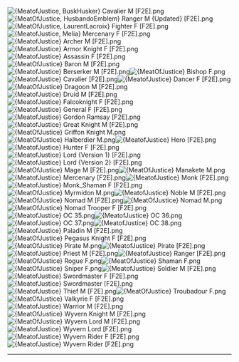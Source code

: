 ![{MeatofJustice, BuskHusker} Cavalier M [F2E].png](https://raw.githubusercontent.com/Klokinator/FE-Repo/main/Portrait%20Repository/Spriting%20Community%20OC's%20(Grouped%20by%20Artist)/MeatOfJustice/%7BMeatofJustice,%20BuskHusker%7D%20Cavalier%20M%20%5BF2E%5D.png "{MeatofJustice, BuskHusker} Cavalier M [F2E].png")![{MeatOfJustice, HusbandoEmblem} Ranger M {Updated} [F2E].png](https://raw.githubusercontent.com/Klokinator/FE-Repo/main/Portrait%20Repository/Spriting%20Community%20OC's%20(Grouped%20by%20Artist)/MeatOfJustice/%7BMeatOfJustice,%20HusbandoEmblem%7D%20Ranger%20M%20(Updated)%20%5BF2E%5D.png "{MeatOfJustice, HusbandoEmblem} Ranger M {Updated} [F2E].png")![{MeatOfJustice, LaurentLacroix} Fighter F [F2E].png](https://raw.githubusercontent.com/Klokinator/FE-Repo/main/Portrait%20Repository/Spriting%20Community%20OC's%20(Grouped%20by%20Artist)/MeatOfJustice/%7BMeatOfJustice,%20LaurentLacroix%7D%20Fighter%20F%20%5BF2E%5D.png "{MeatOfJustice, LaurentLacroix} Fighter F [F2E].png")![{MeatofJustice, Melia} Mercenary F [F2E].png](https://raw.githubusercontent.com/Klokinator/FE-Repo/main/Portrait%20Repository/Spriting%20Community%20OC's%20(Grouped%20by%20Artist)/MeatOfJustice/%7BMeatofJustice,%20Melia%7D%20Mercenary%20F%20%5BF2E%5D.png "{MeatofJustice, Melia} Mercenary F [F2E].png")![{MeatofJustice} Archer M [F2E].png](https://raw.githubusercontent.com/Klokinator/FE-Repo/main/Portrait%20Repository/Spriting%20Community%20OC's%20(Grouped%20by%20Artist)/MeatOfJustice/%7BMeatofJustice%7D%20Archer%20M%20%5BF2E%5D.png "{MeatofJustice} Archer M [F2E].png")![{MeatofJustice} Armor Knight F [F2E].png](https://raw.githubusercontent.com/Klokinator/FE-Repo/main/Portrait%20Repository/Spriting%20Community%20OC's%20(Grouped%20by%20Artist)/MeatOfJustice/%7BMeatofJustice%7D%20Armor%20Knight%20F%20%5BF2E%5D.png "{MeatofJustice} Armor Knight F [F2E].png")![{MeatofJustice} Assassin F [F2E].png](https://raw.githubusercontent.com/Klokinator/FE-Repo/main/Portrait%20Repository/Spriting%20Community%20OC's%20(Grouped%20by%20Artist)/MeatOfJustice/%7BMeatofJustice%7D%20Assassin%20F%20%5BF2E%5D.png "{MeatofJustice} Assassin F [F2E].png")![{MeatOfJustice} Baron M [F2E].png](https://raw.githubusercontent.com/Klokinator/FE-Repo/main/Portrait%20Repository/Spriting%20Community%20OC's%20(Grouped%20by%20Artist)/MeatOfJustice/%7BMeatOfJustice%7D%20Baron%20M%20%5BF2E%5D.png "{MeatOfJustice} Baron M [F2E].png")![{MeatofJustice} Berserker M [F2E].png](https://raw.githubusercontent.com/Klokinator/FE-Repo/main/Portrait%20Repository/Spriting%20Community%20OC's%20(Grouped%20by%20Artist)/MeatOfJustice/%7BMeatofJustice%7D%20Berserker%20M%20%5BF2E%5D.png "{MeatofJustice} Berserker M [F2E].png")![{MeatOfJustice} Bishop F.png](https://raw.githubusercontent.com/Klokinator/FE-Repo/main/Portrait%20Repository/Spriting%20Community%20OC's%20(Grouped%20by%20Artist)/MeatOfJustice/%7BMeatOfJustice%7D%20Bishop%20F.png "{MeatOfJustice} Bishop F.png")![{MeatofJustice} Cavalier [F2E].png](https://raw.githubusercontent.com/Klokinator/FE-Repo/main/Portrait%20Repository/Spriting%20Community%20OC's%20(Grouped%20by%20Artist)/MeatOfJustice/%7BMeatofJustice%7D%20Cavalier%20%5BF2E%5D.png "{MeatofJustice} Cavalier [F2E].png")![{MeatofJustice} Dancer F [F2E].png](https://raw.githubusercontent.com/Klokinator/FE-Repo/main/Portrait%20Repository/Spriting%20Community%20OC's%20(Grouped%20by%20Artist)/MeatOfJustice/%7BMeatofJustice%7D%20Dancer%20F%20%5BF2E%5D.png "{MeatofJustice} Dancer F [F2E].png")![{MeatOfJustice} Dragoon M [F2E].png](https://raw.githubusercontent.com/Klokinator/FE-Repo/main/Portrait%20Repository/Spriting%20Community%20OC's%20(Grouped%20by%20Artist)/MeatOfJustice/%7BMeatOfJustice%7D%20Dragoon%20M%20%5BF2E%5D.png "{MeatOfJustice} Dragoon M [F2E].png")![{MeatofJustice} Druid M [F2E].png](https://raw.githubusercontent.com/Klokinator/FE-Repo/main/Portrait%20Repository/Spriting%20Community%20OC's%20(Grouped%20by%20Artist)/MeatOfJustice/%7BMeatofJustice%7D%20Druid%20M%20%5BF2E%5D.png "{MeatofJustice} Druid M [F2E].png")![{MeatofJustice} Falcoknight F [F2E].png](https://raw.githubusercontent.com/Klokinator/FE-Repo/main/Portrait%20Repository/Spriting%20Community%20OC's%20(Grouped%20by%20Artist)/MeatOfJustice/%7BMeatofJustice%7D%20Falcoknight%20F%20%5BF2E%5D.png "{MeatofJustice} Falcoknight F [F2E].png")![{MeatofJustice} General F [F2E].png](https://raw.githubusercontent.com/Klokinator/FE-Repo/main/Portrait%20Repository/Spriting%20Community%20OC's%20(Grouped%20by%20Artist)/MeatOfJustice/%7BMeatofJustice%7D%20General%20F%20%5BF2E%5D.png "{MeatofJustice} General F [F2E].png")![{MeatofJustice} Gordon Ramsay [F2E].png](https://raw.githubusercontent.com/Klokinator/FE-Repo/main/Portrait%20Repository/Spriting%20Community%20OC's%20(Grouped%20by%20Artist)/MeatOfJustice/%7BMeatofJustice%7D%20Gordon%20Ramsay%20%5BF2E%5D.png "{MeatofJustice} Gordon Ramsay [F2E].png")![{MeatofJustice} Great Knight M [F2E].png](https://raw.githubusercontent.com/Klokinator/FE-Repo/main/Portrait%20Repository/Spriting%20Community%20OC's%20(Grouped%20by%20Artist)/MeatOfJustice/%7BMeatofJustice%7D%20Great%20Knight%20M%20%5BF2E%5D.png "{MeatofJustice} Great Knight M [F2E].png")![{MeatOfJustice} Griffon Knight M.png](https://raw.githubusercontent.com/Klokinator/FE-Repo/main/Portrait%20Repository/Spriting%20Community%20OC's%20(Grouped%20by%20Artist)/MeatOfJustice/%7BMeatOfJustice%7D%20Griffon%20Knight%20M.png "{MeatOfJustice} Griffon Knight M.png")![{MeatOfJustice} Halberdier M.png](https://raw.githubusercontent.com/Klokinator/FE-Repo/main/Portrait%20Repository/Spriting%20Community%20OC's%20(Grouped%20by%20Artist)/MeatOfJustice/%7BMeatOfJustice%7D%20Halberdier%20M.png "{MeatOfJustice} Halberdier M.png")![{MeatofJustice} Hero [F2E].png](https://raw.githubusercontent.com/Klokinator/FE-Repo/main/Portrait%20Repository/Spriting%20Community%20OC's%20(Grouped%20by%20Artist)/MeatOfJustice/%7BMeatofJustice%7D%20Hero%20%5BF2E%5D.png "{MeatofJustice} Hero [F2E].png")![{MeatofJustice} Hunter F [F2E].png](https://raw.githubusercontent.com/Klokinator/FE-Repo/main/Portrait%20Repository/Spriting%20Community%20OC's%20(Grouped%20by%20Artist)/MeatOfJustice/%7BMeatofJustice%7D%20Hunter%20F%20%5BF2E%5D.png "{MeatofJustice} Hunter F [F2E].png")![{MeatofJustice} Lord {Version 1} [F2E].png](https://raw.githubusercontent.com/Klokinator/FE-Repo/main/Portrait%20Repository/Spriting%20Community%20OC's%20(Grouped%20by%20Artist)/MeatOfJustice/%7BMeatofJustice%7D%20Lord%20(Version%201)%20%5BF2E%5D.png "{MeatofJustice} Lord {Version 1} [F2E].png")![{MeatofJustice} Lord {Version 2} [F2E].png](https://raw.githubusercontent.com/Klokinator/FE-Repo/main/Portrait%20Repository/Spriting%20Community%20OC's%20(Grouped%20by%20Artist)/MeatOfJustice/%7BMeatofJustice%7D%20Lord%20(Version%202)%20%5BF2E%5D.png "{MeatofJustice} Lord {Version 2} [F2E].png")![{MeatOfJustice} Mage M [F2E].png](https://raw.githubusercontent.com/Klokinator/FE-Repo/main/Portrait%20Repository/Spriting%20Community%20OC's%20(Grouped%20by%20Artist)/MeatOfJustice/%7BMeatOfJustice%7D%20Mage%20M%20%5BF2E%5D.png "{MeatOfJustice} Mage M [F2E].png")![{MeatOfJustice} Manakete M.png](https://raw.githubusercontent.com/Klokinator/FE-Repo/main/Portrait%20Repository/Spriting%20Community%20OC's%20(Grouped%20by%20Artist)/MeatOfJustice/%7BMeatOfJustice%7D%20Manakete%20M.png "{MeatOfJustice} Manakete M.png")![{MeatofJustice} Mercenary [F2E].png](https://raw.githubusercontent.com/Klokinator/FE-Repo/main/Portrait%20Repository/Spriting%20Community%20OC's%20(Grouped%20by%20Artist)/MeatOfJustice/%7BMeatofJustice%7D%20Mercenary%20%5BF2E%5D.png "{MeatofJustice} Mercenary [F2E].png")![{MeatofJustice} Monk [F2E].png](https://raw.githubusercontent.com/Klokinator/FE-Repo/main/Portrait%20Repository/Spriting%20Community%20OC's%20(Grouped%20by%20Artist)/MeatOfJustice/%7BMeatofJustice%7D%20Monk%20%5BF2E%5D.png "{MeatofJustice} Monk [F2E].png")![{MeatofJustice} Monk_Shaman F [F2E].png](https://raw.githubusercontent.com/Klokinator/FE-Repo/main/Portrait%20Repository/Spriting%20Community%20OC's%20(Grouped%20by%20Artist)/MeatOfJustice/%7BMeatofJustice%7D%20Monk_Shaman%20F%20%5BF2E%5D.png "{MeatofJustice} Monk_Shaman F [F2E].png")![{MeatOfJustice} Myrmidon M.png](https://raw.githubusercontent.com/Klokinator/FE-Repo/main/Portrait%20Repository/Spriting%20Community%20OC's%20(Grouped%20by%20Artist)/MeatOfJustice/%7BMeatOfJustice%7D%20Myrmidon%20M.png "{MeatOfJustice} Myrmidon M.png")![{MeatofJustice} Noble M [F2E].png](https://raw.githubusercontent.com/Klokinator/FE-Repo/main/Portrait%20Repository/Spriting%20Community%20OC's%20(Grouped%20by%20Artist)/MeatOfJustice/%7BMeatofJustice%7D%20Noble%20M%20%5BF2E%5D.png "{MeatofJustice} Noble M [F2E].png")![{MeatOfJustice} Nomad M [F2E].png](https://raw.githubusercontent.com/Klokinator/FE-Repo/main/Portrait%20Repository/Spriting%20Community%20OC's%20(Grouped%20by%20Artist)/MeatOfJustice/%7BMeatOfJustice%7D%20Nomad%20M%20%5BF2E%5D.png "{MeatOfJustice} Nomad M [F2E].png")![{MeatOfJustice} Nomad M.png](https://raw.githubusercontent.com/Klokinator/FE-Repo/main/Portrait%20Repository/Spriting%20Community%20OC's%20(Grouped%20by%20Artist)/MeatOfJustice/%7BMeatOfJustice%7D%20Nomad%20M.png "{MeatOfJustice} Nomad M.png")![{MeatOfJustice} Nomad Trooper F [F2E].png](https://raw.githubusercontent.com/Klokinator/FE-Repo/main/Portrait%20Repository/Spriting%20Community%20OC's%20(Grouped%20by%20Artist)/MeatOfJustice/%7BMeatOfJustice%7D%20Nomad%20Trooper%20F%20%5BF2E%5D.png "{MeatOfJustice} Nomad Trooper F [F2E].png")![{MeatofJustice} OC 35.png](https://raw.githubusercontent.com/Klokinator/FE-Repo/main/Portrait%20Repository/Spriting%20Community%20OC's%20(Grouped%20by%20Artist)/MeatOfJustice/%7BMeatofJustice%7D%20OC%2035.png "{MeatofJustice} OC 35.png")![{MeatofJustice} OC 36.png](https://raw.githubusercontent.com/Klokinator/FE-Repo/main/Portrait%20Repository/Spriting%20Community%20OC's%20(Grouped%20by%20Artist)/MeatOfJustice/%7BMeatofJustice%7D%20OC%2036.png "{MeatofJustice} OC 36.png")![{MeatofJustice} OC 37.png](https://raw.githubusercontent.com/Klokinator/FE-Repo/main/Portrait%20Repository/Spriting%20Community%20OC's%20(Grouped%20by%20Artist)/MeatOfJustice/%7BMeatofJustice%7D%20OC%2037.png "{MeatofJustice} OC 37.png")![{MeatofJustice} OC 38.png](https://raw.githubusercontent.com/Klokinator/FE-Repo/main/Portrait%20Repository/Spriting%20Community%20OC's%20(Grouped%20by%20Artist)/MeatOfJustice/%7BMeatofJustice%7D%20OC%2038.png "{MeatofJustice} OC 38.png")![{MeatofJustice} Paladin M [F2E].png](https://raw.githubusercontent.com/Klokinator/FE-Repo/main/Portrait%20Repository/Spriting%20Community%20OC's%20(Grouped%20by%20Artist)/MeatOfJustice/%7BMeatofJustice%7D%20Paladin%20M%20%5BF2E%5D.png "{MeatofJustice} Paladin M [F2E].png")![{MeatOfJustice} Pegasus Knight F [F2E].png](https://raw.githubusercontent.com/Klokinator/FE-Repo/main/Portrait%20Repository/Spriting%20Community%20OC's%20(Grouped%20by%20Artist)/MeatOfJustice/%7BMeatOfJustice%7D%20Pegasus%20Knight%20F%20%5BF2E%5D.png "{MeatOfJustice} Pegasus Knight F [F2E].png")![{MeatOfJustice} Pirate M.png](https://raw.githubusercontent.com/Klokinator/FE-Repo/main/Portrait%20Repository/Spriting%20Community%20OC's%20(Grouped%20by%20Artist)/MeatOfJustice/%7BMeatOfJustice%7D%20Pirate%20M.png "{MeatOfJustice} Pirate M.png")![{MeatofJustice} Pirate [F2E].png](https://raw.githubusercontent.com/Klokinator/FE-Repo/main/Portrait%20Repository/Spriting%20Community%20OC's%20(Grouped%20by%20Artist)/MeatOfJustice/%7BMeatofJustice%7D%20Pirate%20%5BF2E%5D.png "{MeatofJustice} Pirate [F2E].png")![{MeatofJustice} Priest M [F2E].png](https://raw.githubusercontent.com/Klokinator/FE-Repo/main/Portrait%20Repository/Spriting%20Community%20OC's%20(Grouped%20by%20Artist)/MeatOfJustice/%7BMeatofJustice%7D%20Priest%20M%20%5BF2E%5D.png "{MeatofJustice} Priest M [F2E].png")![{MeatofJustice} Ranger [F2E].png](https://raw.githubusercontent.com/Klokinator/FE-Repo/main/Portrait%20Repository/Spriting%20Community%20OC's%20(Grouped%20by%20Artist)/MeatOfJustice/%7BMeatofJustice%7D%20Ranger%20%5BF2E%5D.png "{MeatofJustice} Ranger [F2E].png")![{MeatOfJustice} Rogue F.png](https://raw.githubusercontent.com/Klokinator/FE-Repo/main/Portrait%20Repository/Spriting%20Community%20OC's%20(Grouped%20by%20Artist)/MeatOfJustice/%7BMeatOfJustice%7D%20Rogue%20F.png "{MeatOfJustice} Rogue F.png")![{MeatOfJustice} Shaman F.png](https://raw.githubusercontent.com/Klokinator/FE-Repo/main/Portrait%20Repository/Spriting%20Community%20OC's%20(Grouped%20by%20Artist)/MeatOfJustice/%7BMeatOfJustice%7D%20Shaman%20F.png "{MeatOfJustice} Shaman F.png")![{MeatOfJustice} Sniper F.png](https://raw.githubusercontent.com/Klokinator/FE-Repo/main/Portrait%20Repository/Spriting%20Community%20OC's%20(Grouped%20by%20Artist)/MeatOfJustice/%7BMeatOfJustice%7D%20Sniper%20F.png "{MeatOfJustice} Sniper F.png")![{MeatofJustice} Soldier M [F2E].png](https://raw.githubusercontent.com/Klokinator/FE-Repo/main/Portrait%20Repository/Spriting%20Community%20OC's%20(Grouped%20by%20Artist)/MeatOfJustice/%7BMeatofJustice%7D%20Soldier%20M%20%5BF2E%5D.png "{MeatofJustice} Soldier M [F2E].png")![{MeatofJustice} Swordmaster F [F2E].png](https://raw.githubusercontent.com/Klokinator/FE-Repo/main/Portrait%20Repository/Spriting%20Community%20OC's%20(Grouped%20by%20Artist)/MeatOfJustice/%7BMeatofJustice%7D%20Swordmaster%20F%20%5BF2E%5D.png "{MeatofJustice} Swordmaster F [F2E].png")![{MeatofJustice} Swordmaster [F2E].png](https://raw.githubusercontent.com/Klokinator/FE-Repo/main/Portrait%20Repository/Spriting%20Community%20OC's%20(Grouped%20by%20Artist)/MeatOfJustice/%7BMeatofJustice%7D%20Swordmaster%20%5BF2E%5D.png "{MeatofJustice} Swordmaster [F2E].png")![{MeatofJustice} Thief M [F2E].png](https://raw.githubusercontent.com/Klokinator/FE-Repo/main/Portrait%20Repository/Spriting%20Community%20OC's%20(Grouped%20by%20Artist)/MeatOfJustice/%7BMeatofJustice%7D%20Thief%20M%20%5BF2E%5D.png "{MeatofJustice} Thief M [F2E].png")![{MeatOfJustice} Troubadour F.png](https://raw.githubusercontent.com/Klokinator/FE-Repo/main/Portrait%20Repository/Spriting%20Community%20OC's%20(Grouped%20by%20Artist)/MeatOfJustice/%7BMeatOfJustice%7D%20Troubadour%20F.png "{MeatOfJustice} Troubadour F.png")![{MeatOfJustice} Valkyrie F [F2E].png](https://raw.githubusercontent.com/Klokinator/FE-Repo/main/Portrait%20Repository/Spriting%20Community%20OC's%20(Grouped%20by%20Artist)/MeatOfJustice/%7BMeatOfJustice%7D%20Valkyrie%20F%20%5BF2E%5D.png "{MeatOfJustice} Valkyrie F [F2E].png")![{MeatofJustice} Warrior M [F2E].png](https://raw.githubusercontent.com/Klokinator/FE-Repo/main/Portrait%20Repository/Spriting%20Community%20OC's%20(Grouped%20by%20Artist)/MeatOfJustice/%7BMeatofJustice%7D%20Warrior%20M%20%5BF2E%5D.png "{MeatofJustice} Warrior M [F2E].png")![{MeatOfJustice} Wyvern Knight M [F2E].png](https://raw.githubusercontent.com/Klokinator/FE-Repo/main/Portrait%20Repository/Spriting%20Community%20OC's%20(Grouped%20by%20Artist)/MeatOfJustice/%7BMeatOfJustice%7D%20Wyvern%20Knight%20M%20%5BF2E%5D.png "{MeatOfJustice} Wyvern Knight M [F2E].png")![{MeatOfJustice} Wyvern Lord M [F2E].png](https://raw.githubusercontent.com/Klokinator/FE-Repo/main/Portrait%20Repository/Spriting%20Community%20OC's%20(Grouped%20by%20Artist)/MeatOfJustice/%7BMeatOfJustice%7D%20Wyvern%20Lord%20M%20%5BF2E%5D.png "{MeatOfJustice} Wyvern Lord M [F2E].png")![{MeatofJustice} Wyvern Lord [F2E].png](https://raw.githubusercontent.com/Klokinator/FE-Repo/main/Portrait%20Repository/Spriting%20Community%20OC's%20(Grouped%20by%20Artist)/MeatOfJustice/%7BMeatofJustice%7D%20Wyvern%20Lord%20%5BF2E%5D.png "{MeatofJustice} Wyvern Lord [F2E].png")![{MeatofJustice} Wyvern Rider F [F2E].png](https://raw.githubusercontent.com/Klokinator/FE-Repo/main/Portrait%20Repository/Spriting%20Community%20OC's%20(Grouped%20by%20Artist)/MeatOfJustice/%7BMeatofJustice%7D%20Wyvern%20Rider%20F%20%5BF2E%5D.png "{MeatofJustice} Wyvern Rider F [F2E].png")![{MeatofJustice} Wyvern Rider [F2E].png](https://raw.githubusercontent.com/Klokinator/FE-Repo/main/Portrait%20Repository/Spriting%20Community%20OC's%20(Grouped%20by%20Artist)/MeatOfJustice/%7BMeatofJustice%7D%20Wyvern%20Rider%20%5BF2E%5D.png "{MeatofJustice} Wyvern Rider [F2E].png")



----

